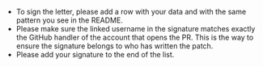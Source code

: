 * To sign the letter, please add a row with your data and with the same pattern
  you see in the README.
* Please make sure the linked username in the signature matches exactly the
  GitHub handler of the account that opens the PR. This is the way to ensure the
  signature belongs to who has written the patch.
* Please add your signature to the end of the list.

